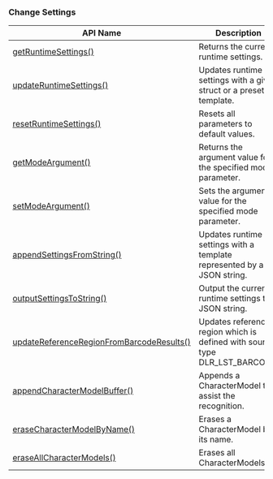 ### Change Settings

| API Name | Description |
|---|---|
| [getRuntimeSettings()](#getruntimesettings) | Returns the current runtime settings. |
| [updateRuntimeSettings()](#updateruntimesettings) | Updates runtime settings with a given struct or a preset template. |
| [resetRuntimeSettings()](#resetruntimesettings) | Resets all parameters to default values. |
| [getModeArgument()](#getmodeargument) | Returns the argument value for the specified mode parameter. |
| [setModeArgument()](#setmodeargument) | Sets the argument value for the specified mode parameter. |
| [appendSettingsFromString()](#appendsettingsfromstring) | Updates runtime settings with a template represented by a JSON string. |
| [outputSettingsToString()](#outputsettingstostring) | Output the current runtime settings to a JSON string. |
| [updateReferenceRegionFromBarcodeResults()](#) | Updates reference region which is defined with source type DLR_LST_BARCODE. |
| [appendCharacterModelBuffer()](#appendcharactermodelbuffer) | Appends a CharacterModel to assist the recognition. |
| [eraseCharacterModelByName()](#erasecharactermodelbyname) | Erases a CharacterModel by its name. |
| [eraseAllCharacterModels()](#eraseallcharactermodels) | Erases all CharacterModels. |
